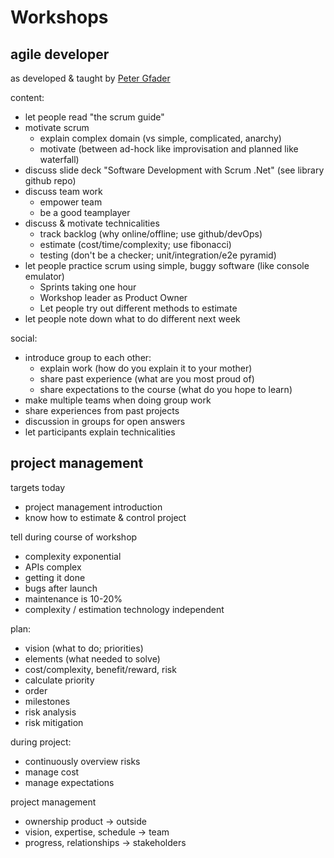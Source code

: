 # Workshops

## agile developer

as developed & taught by [Peter Gfader](https://www.gfader.com/)

content:

- let people read "the scrum guide"
- motivate scrum
  - explain complex domain (vs simple, complicated, anarchy)
  - motivate (between ad-hock like improvisation and planned like waterfall)
- discuss slide deck "Software Development with Scrum .Net" (see library github repo)
- discuss team work
  - empower team
  - be a good teamplayer
- discuss & motivate technicalities
  - track backlog (why online/offline; use github/devOps)
  - estimate (cost/time/complexity; use fibonacci)
  - testing (don't be a checker; unit/integration/e2e pyramid)
- let people practice scrum using simple, buggy software (like console emulator)
  - Sprints taking one hour
  - Workshop leader as Product Owner
  - Let people try out different methods to estimate
- let people note down what to do different next week

social:

- introduce group to each other:
  - explain work (how do you explain it to your mother)
  - share past experience (what are you most proud of)
  - share expectations to the course (what do you hope to learn)
- make multiple teams when doing group work
- share experiences from past projects
- discussion in groups for open answers
- let participants explain technicalities

## project management

targets today
- project management introduction
- know how to estimate & control project

tell during course of workshop
- complexity exponential
- APIs complex
- getting it done
- bugs after launch
- maintenance is 10-20%
- complexity / estimation technology independent

plan:
- vision (what to do; priorities)
- elements (what needed to solve)
- cost/complexity, benefit/reward, risk
- calculate priority
- order
- milestones
- risk analysis
- risk mitigation

during project:
- continuously overview risks
- manage cost
- manage expectations

project management
- ownership product -> outside
- vision, expertise, schedule -> team
- progress, relationships -> stakeholders